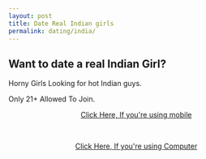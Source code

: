 ```yaml
---
layout: post
title: Date Real Indian girls
permalink: dating/india/
---
```

<div class="jumbotron">
  <h2>Want to date a real Indian Girl?</h2>
  <p> Horny Girls Looking for hot Indian guys.</p>
  <p> Only 21+ Allowed To Join.</p>
 <center><p><a class="btn btn-primary btn-lg" href="http://goo.gl/8rbTnc" role="button"> Click Here, If you're using mobile </a></p><br/>
  <p><a class="btn btn-primary btn-lg" href="http://goo.gl/grxE7j" role="button"> Click Here, If you're using Computer </a></p>
  </center>
</div>


